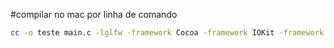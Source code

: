 #compilar no mac por linha de comando
```bash 
cc -o teste main.c -lglfw -framework Cocoa -framework IOKit -framework CoreVideo -framework OpenGL
```